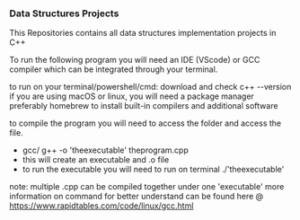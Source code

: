 ### Data Structures Projects

This Repositories contains all data structures implementation projects in C++ 

To run the following program you will need an IDE (VScode) or GCC compiler which can be integrated through your terminal.

to run on your terminal/powershell/cmd:
download and check c++ --version
if you are using macOS or linux, you will need a package manager preferably homebrew to install built-in compilers and additional software

to compile the program you will need to access the folder and access the file.
- gcc/ g++ -o 'theexecutable' theprogram.cpp
- this will create an executable and .o file
- to run the executable you will need to run on terminal ./'theexecutable'

note: multiple .cpp can be compiled together under one 'executable'
more information on command for better understand can be found here @ https://www.rapidtables.com/code/linux/gcc.html
